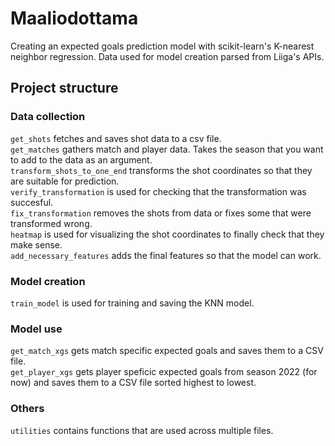 # Maaliodottama

Creating an expected goals prediction model with scikit-learn's K-nearest neighbor regression.
Data used for model creation parsed from Liiga's APIs.

## Project structure

### Data collection

```get_shots``` fetches and saves shot data to a csv file. <br/>
```get_matches``` gathers match and player data. Takes the season that you want to add to the data as an argument. <br/>
```transform_shots_to_one_end``` transforms the shot coordinates so that they are suitable for prediction. <br/>
```verify_transformation``` is used for checking that the transformation was succesful. <br/>
```fix_transformation``` removes the shots from data or fixes some that were transformed wrong. <br/>
```heatmap``` is used for visualizing the shot coordinates to finally check that they make sense. <br/>
```add_necessary_features``` adds the final features so that the model can work. <br/>

### Model creation

```train_model``` is used for training and saving the KNN model.

### Model use

```get_match_xgs``` gets match specific expected goals and saves them to a CSV file. <br/>
```get_player_xgs``` gets player speficic expected goals from season 2022 (for now) and saves them to a CSV file sorted highest to lowest.

### Others
```utilities``` contains functions that are used across multiple files.



